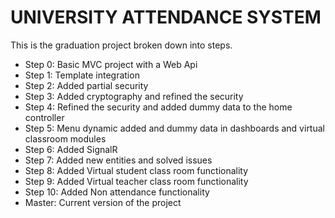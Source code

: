 UNIVERSITY ATTENDANCE SYSTEM
===========

This is the graduation project broken down into steps.

+ Step 0: Basic MVC project with a Web Api
+ Step 1: Template integration
+ Step 2: Added partial security
+ Step 3: Added cryptography and refined the security
+ Step 4: Refined the security and added dummy data to the home controller
+ Step 5: Menu dynamic added and dummy data in dashboards and virtual classroom modules
+ Step 6: Added SignalR 
+ Step 7: Added new entities and solved issues
+ Step 8: Added Virtual student class room functionality
+ Step 9: Added Virtual teacher class room functionality
+ Step 10: Added Non attendance functionality
+ Master: Current version of the project
